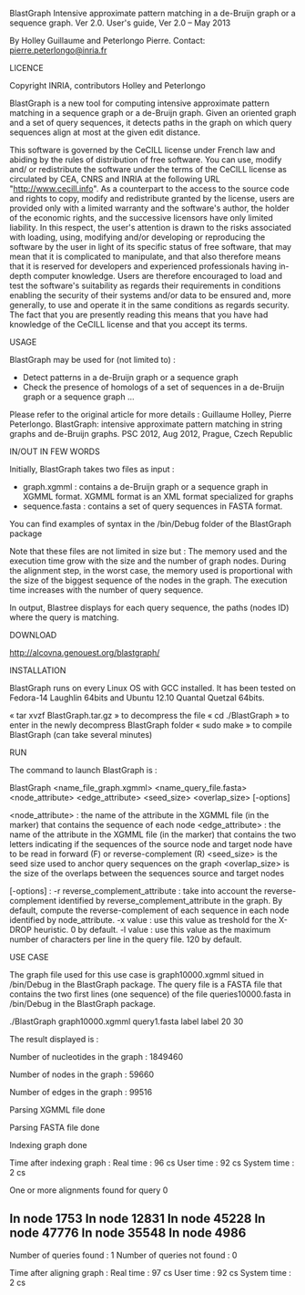 BlastGraph
Intensive approximate pattern matching in a de-Bruijn graph or a sequence graph. Ver 2.0. 
User's guide, Ver 2.0 – May 2013 

By Holley Guillaume and Peterlongo Pierre. 
Contact: pierre.peterlongo@inria.fr 


LICENCE

Copyright INRIA, contributors Holley and Peterlongo 

BlastGraph is a new tool for computing intensive approximate pattern matching in a sequence graph or a de-Bruijn graph. Given an oriented graph and a set of query sequences, it detects paths in the graph on which query sequences align at most at the given edit distance.

This software is governed by the CeCILL license under French law and abiding by the rules of distribution of free software. You can use, modify and/ or redistribute the software under the terms of the CeCILL license as circulated by CEA, CNRS and INRIA at the following URL "http://www.cecill.info". 
As a counterpart to the access to the source code and rights to copy, modify and redistribute granted by the license, users are provided only with a limited warranty and the software's author, the holder of the economic rights, and the successive licensors have only limited liability. 
In this respect, the user's attention is drawn to the risks associated with loading, using, modifying and/or developing or reproducing the software by the user in light of its specific status of free software, that may mean that it is complicated to manipulate, and that also therefore means that it is reserved for developers and experienced professionals having in-depth computer knowledge. 
Users are therefore encouraged to load and test the software's suitability as regards their requirements in conditions enabling the security of their systems and/or data to be ensured and, more generally, to use and operate it in the same conditions as regards security. 
The fact that you are presently reading this means that you have had knowledge of the CeCILL license and that you accept its terms. 

USAGE 

BlastGraph may be used for (not limited to) : 
- Detect patterns in a de-Bruijn graph or a sequence graph
- Check the presence of homologs of a set of sequences in a de-Bruijn graph or a sequence graph 
... 

Please refer to the original article for more details :
Guillaume Holley, Pierre Peterlongo. BlastGraph: intensive approximate pattern matching in string graphs and de-Bruijn graphs. PSC 2012, Aug 2012, Prague, Czech Republic

IN/OUT IN FEW WORDS

Initially, BlastGraph takes two files as input : 
- graph.xgmml : contains a de-Bruijn graph or a sequence graph in XGMML format. XGMML format is an XML format specialized for graphs
- sequence.fasta : contains a set of query sequences in FASTA format.

You can find examples of syntax in the /bin/Debug folder of the BlastGraph package

Note that these files are not limited in size but : 
The memory used and the execution time grow with the size and the number of graph nodes. During the alignment step, in the worst case, the memory used is proportional with the size of the biggest sequence of the nodes in the graph.
The execution time increases with the number of query sequence. 

In output, Blastree displays for each query sequence, the paths (nodes ID) where the query is matching. 

DOWNLOAD 

http://alcovna.genouest.org/blastgraph/ 

INSTALLATION

BlastGraph runs on every Linux OS with GCC installed. It has been tested on Fedora-14 Laughlin 64bits and Ubuntu 12.10 Quantal Quetzal 64bits. 

« tar xvzf BlastGraph.tar.gz » to decompress the file
« cd ./BlastGraph » to enter in the newly decompress BlastGraph folder
« sudo make » to compile BlastGraph (can take several minutes)

RUN

The command to launch BlastGraph is :

BlastGraph <name_file_graph.xgmml> <name_query_file.fasta> <node_attribute> <edge_attribute> <seed_size> <overlap_size> [-options] 

<node_attribute> : the name of the attribute in the XGMML file (in the <node> marker) that contains the sequence of each node 
<edge_attribute> : the name of the attribute in the XGMML file (in the <node> marker) that contains the two letters indicating if the sequences of the source node and target node have to be read in forward (F) or reverse-complement (R) 
<seed_size> is the seed size used to anchor query sequences on the graph 
<overlap_size> is the size of the overlaps between the sequences source and target nodes 

[-options] : 
-r reverse_complement_attribute : take into account the reverse-complement identified by reverse_complement_attribute in the graph. By default, compute the reverse-complement of each sequence in each node identified by node_attribute. 
-x value : use this value as treshold for the X-DROP heuristic. 0 by default. 
-l value : use this value as the maximum number of characters per line in the query file. 120 by default. 

USE CASE

The graph file used for this use case is graph10000.xgmml situed in /bin/Debug in the BlastGraph package. The query file is a FASTA file that contains the two first lines (one sequence) of the file queries10000.fasta in /bin/Debug in the BlastGraph package.

./BlastGraph graph10000.xgmml query1.fasta label label 20 30 

The result displayed is :

Number of nucleotides in the graph : 1849460 

Number of nodes in the graph : 59660 

Number of edges in the graph : 99516 

Parsing XGMML file done 

Parsing FASTA file done 

Indexing graph done 

Time after indexing graph : 
Real time :	 96 cs 
User time :	 92 cs 
System time :	 2 cs 

One or more alignments found for query 0 

In node 1753 
In node 12831 
In node 45228 
In node 47776 
In node 35548 
In node 4986 
----- 
Number of queries found : 1 
Number of queries not found : 0 

Time after aligning graph : 
Real time :	 97 cs 
User time :	 92 cs 
System time :	 2 cs
